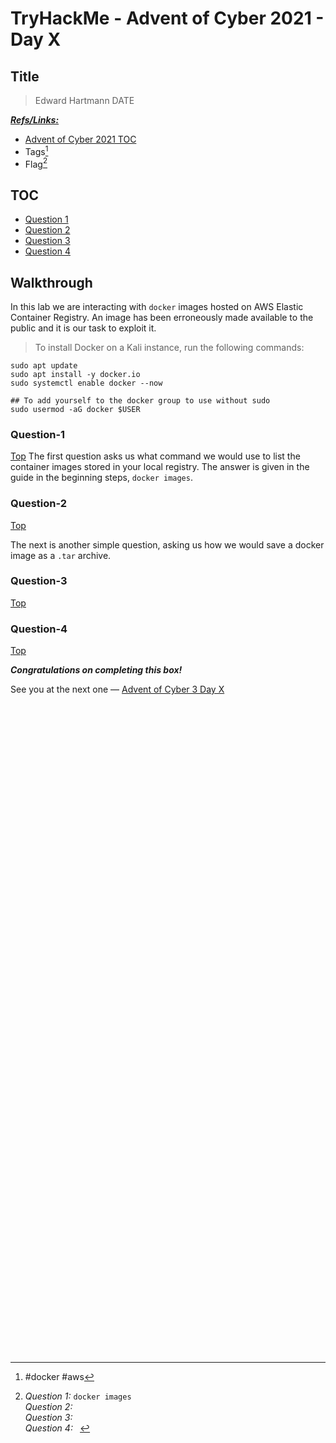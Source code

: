 # TryHackMe - Advent of Cyber 2021 - Day X
## Title
> Edward Hartmann
> DATE

***<u>Refs/Links:</u>***
- [Advent of Cyber 2021 TOC](Advent%20of%20Cyber%20Table%20of%20Contents.md)  
-  Tags[^1]
-  Flag[^2]

[^1]: #docker #aws
[^2]: *Question 1:* `docker images`  
					*Question 2:* ` `  
					*Question 3:* ` `  
					*Question 4:* ` `  

## TOC
- [Question 1](#Question-1)
- [Question 2](#Question-2)
- [Question 3](#Question-3)
- [Question 4](#Question-4)

## Walkthrough
In this lab we are interacting with `docker` images hosted on AWS Elastic Container Registry. An image has been erroneously made available to the public and it is our task to exploit it. 

> To install Docker on a Kali instance, run the following commands:
```
sudo apt update
sudo apt install -y docker.io
sudo systemctl enable docker --now

## To add yourself to the docker group to use without sudo
sudo usermod -aG docker $USER
```

### Question-1
[Top](#TOC)
The first question asks us what command we would use to list the container images stored in your local registry. The answer is given in the guide in the beginning steps, `docker images`. 

### Question-2
[Top](#TOC)

The next is another simple question, asking us how we would save a docker image as a `.tar` archive. 

### Question-3
[Top](#TOC)


### Question-4
[Top](#TOC)


***Congratulations on completing this box!***  

See you at the next one &mdash; [Advent of Cyber 3 Day X](AoC-2021_DayXX.md)
</br>
</br>
</br>
</br>
</br>
</br>
</br>
</br>
</br>
</br>
</br>
</br>
</br>
</br>
</br>
</br>
</br>
</br>
</br>
</br>
</br>
</br>
</br>
</br>
</br>
</br>
</br>
</br>
</br>
</br>
</br>
</br>
</br>
</br>
</br>
</br>
</br>
</br>
</br>
</br>
</br>
</br>
</br>
</br>
</br>
</br>
</br>
</br>
</br>
</br>
</br>
</br>
</br>
</br>
</br>
</br>
</br>
</br>
</br>
</br>
</br>
</br>
</br>
